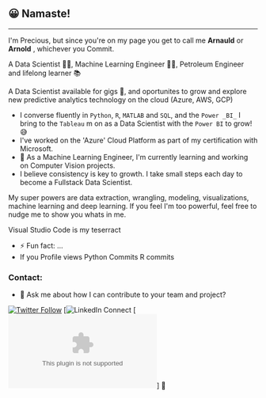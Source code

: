 ## :grinning: Namaste!
----------------------

I'm Precious, but since you're on my page you get to call me **Arnauld** or **Arnold** , whichever you Commit.

A Data Scientist :scientist:, Machine Learning Engineer :man_technologist:, Petroleum Engineer and lifelong learner :books:

<!--
**Arnoldsynchron/Arnoldsynchron** is a ✨ _special_ ✨ repository because its `README.md` (this file) appears on your GitHub profile.
-->

A Data Scientist available for gigs :handshake:, and oportunites to grow and explore new predictive analytics technology on the cloud (Azure, AWS, GCP)
- I converse fluently in `Python`, `R`, `MATLAB` and `SQL`, and the `Power _BI_` I bring to the `Tableau` m on as a Data Scientist with the `Power BI` to grow! :sweat_smile:
- I've worked on the 'Azure' Cloud Platform as part of my certification with Microsoft. 
- 🌱 As a Machine Learning Engineer, I'm currently learning and working on Computer Vision projects. 
- I believe consistency is key to growth. I take small steps each day to become a Fullstack Data Scientist.

My super powers are data extraction, wrangling, modeling, visualizations, machine learning and deep learning. If you feel I'm too powerful, feel free to nudge me to show you whats in me.

Visual Studio Code is my teserract
- ⚡ Fun fact: ...
- If you 
Profile views
Python Commits
R commits

### Contact:
- 💬 Ask me about how I can contribute to your team and project?

[![Twitter Follow](https://img.shields.io/twitter/follow/arnoldsynchron?label=Twitter%20Follow&style=social)](https://twitter.com/Arnoldsynchron)
[![LinkedIn Connect](https://www.linkedin.com/in/preciousonu/)
[![Email](arnoldsynchron@gmail.com)]
:clap:



